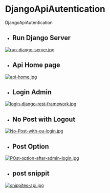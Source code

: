 # DjangoApiAutentication
DjangoApiAutentication


* ## Run Django Server 
[![run-django-server.jpg](https://i.postimg.cc/QCr911jN/run-django-server.jpg)](https://postimg.cc/ftBRh331)


* ## Api Home page 
[![api-home.jpg](https://i.postimg.cc/nhLs4Hfm/api-home.jpg)](https://postimg.cc/9rvFVHMX)

* ## Login Admin 
[![login-django-rest-framework.jpg](https://i.postimg.cc/C5N182vJ/login-django-rest-framework.jpg)](https://postimg.cc/tnspQBGV)

* ## No Post with Logout 
[![No-Post-with-ou-login.jpg](https://i.postimg.cc/bNVYjk4G/No-Post-with-ou-login.jpg)](https://postimg.cc/WhrcGFNj)
* ## Post Option 
[![POst-option-after-admin-login.jpg](https://i.postimg.cc/CKGVdqrs/POst-option-after-admin-login.jpg)](https://postimg.cc/p9LS6pHm)

* ## post snippit 
[![snippites-api.jpg](https://i.postimg.cc/Vv37j7dr/snippites-api.jpg)](https://postimg.cc/SYf74fLk)

